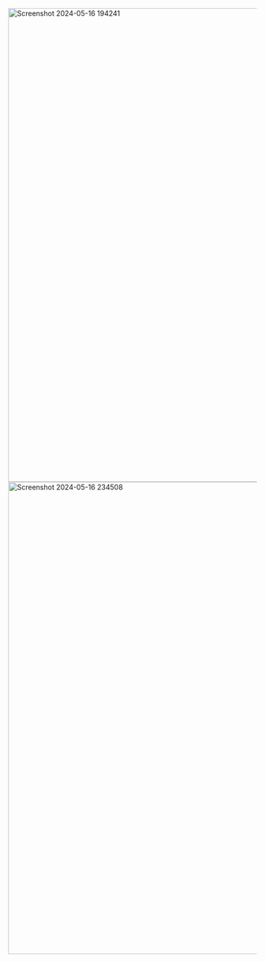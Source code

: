 <img width="959" alt="Screenshot 2024-05-16 194241" src="https://github.com/infernotlc/Recipes/assets/70065773/97a9426e-ca83-4d1b-a08b-148220941e9d">
<img width="956" alt="Screenshot 2024-05-16 234508" src="https://github.com/infernotlc/Recipes/assets/70065773/2d2ab451-0e2f-4aca-a75d-7a0512398c8f">
